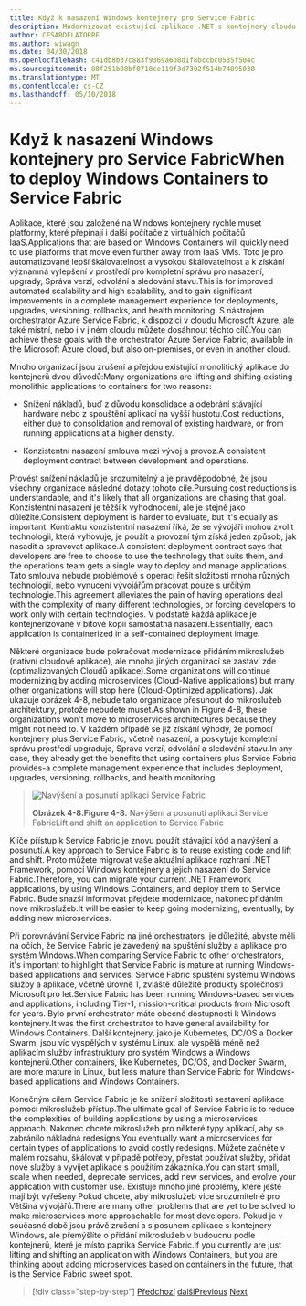 ```yaml
---
title: Když k nasazení Windows kontejnery pro Service Fabric
description: Modernizovat existující aplikace .NET s kontejnery cloudu Azure a Windows | Když k nasazení Windows kontejnery pro Service Fabric
author: CESARDELATORRE
ms.author: wiwagn
ms.date: 04/30/2018
ms.openlocfilehash: c41db8b37c883f9369a6b8d1f8bccbc0535f504c
ms.sourcegitcommit: 88f251b08bf0718ce119f3d7302f514b74895038
ms.translationtype: MT
ms.contentlocale: cs-CZ
ms.lasthandoff: 05/10/2018
---
```

# <a name="when-to-deploy-windows-containers-to-service-fabric"></a><span data-ttu-id="ac81b-103">Když k nasazení Windows kontejnery pro Service Fabric</span><span class="sxs-lookup"><span data-stu-id="ac81b-103">When to deploy Windows Containers to Service Fabric</span></span>

<span data-ttu-id="ac81b-104">Aplikace, které jsou založené na Windows kontejnery rychle muset platformy, které přepínají i další počítače z virtuálních počítačů IaaS.</span><span class="sxs-lookup"><span data-stu-id="ac81b-104">Applications that are based on Windows Containers will quickly need to use platforms that move even further away from IaaS VMs.</span></span> <span data-ttu-id="ac81b-105">Toto je pro automatizované lepší škálovatelnost a vysokou škálovatelnost a k získání významná vylepšení v prostředí pro kompletní správu pro nasazení, upgrady, Správa verzí, odvolání a sledování stavu.</span><span class="sxs-lookup"><span data-stu-id="ac81b-105">This is for improved automated scalability and high scalability, and to gain significant improvements in a complete management experience for deployments, upgrades, versioning, rollbacks, and health monitoring.</span></span> <span data-ttu-id="ac81b-106">S nástrojem orchestrator Azure Service Fabric, k dispozici v cloudu Microsoft Azure, ale také místní, nebo i v jiném cloudu můžete dosáhnout těchto cílů.</span><span class="sxs-lookup"><span data-stu-id="ac81b-106">You can achieve these goals with the orchestrator Azure Service Fabric, available in the Microsoft Azure cloud, but also on-premises, or even in another cloud.</span></span>

<span data-ttu-id="ac81b-107">Mnoho organizací jsou zrušení a přejdou existující monolitický aplikace do kontejnerů dvou důvodů:</span><span class="sxs-lookup"><span data-stu-id="ac81b-107">Many organizations are lifting and shifting existing monolithic applications to containers for two reasons:</span></span>

-   <span data-ttu-id="ac81b-108">Snížení nákladů, buď z důvodu konsolidace a odebrání stávající hardware nebo z spouštění aplikací na vyšší hustotu.</span><span class="sxs-lookup"><span data-stu-id="ac81b-108">Cost reductions, either due to consolidation and removal of existing hardware, or from running applications at a higher density.</span></span>

-   <span data-ttu-id="ac81b-109">Konzistentní nasazení smlouva mezi vývoj a provoz.</span><span class="sxs-lookup"><span data-stu-id="ac81b-109">A consistent deployment contract between development and operations.</span></span>

<span data-ttu-id="ac81b-110">Provést snížení nákladů je srozumitelný a je pravděpodobné, že jsou všechny organizace následné dotazy tohoto cíle.</span><span class="sxs-lookup"><span data-stu-id="ac81b-110">Pursuing cost reductions is understandable, and it's likely that all organizations are chasing that goal.</span></span> <span data-ttu-id="ac81b-111">Konzistentní nasazení je těžší k vyhodnocení, ale je stejně jako důležité.</span><span class="sxs-lookup"><span data-stu-id="ac81b-111">Consistent deployment is harder to evaluate, but it's equally as important.</span></span> <span data-ttu-id="ac81b-112">Kontraktu konzistentní nasazení říká, že se vývojáři mohou zvolit technologii, která vyhovuje, je použít a provozní tým získá jeden způsob, jak nasadit a spravovat aplikace.</span><span class="sxs-lookup"><span data-stu-id="ac81b-112">A consistent deployment contract says that developers are free to choose to use the technology that suits them, and the operations team gets a single way to deploy and manage applications.</span></span> <span data-ttu-id="ac81b-113">Tato smlouva nebude problémové s operací řešit složitosti mnoha různých technologií, nebo vynucení vývojářům pracovat pouze s určitým technologie.</span><span class="sxs-lookup"><span data-stu-id="ac81b-113">This agreement alleviates the pain of having operations deal with the complexity of many different technologies, or forcing developers to work only with certain technologies.</span></span> <span data-ttu-id="ac81b-114">V podstatě každá aplikace je kontejnerizované v bitové kopii samostatná nasazení.</span><span class="sxs-lookup"><span data-stu-id="ac81b-114">Essentially, each application is containerized in a self-contained deployment image.</span></span>

<span data-ttu-id="ac81b-115">Některé organizace bude pokračovat modernizace přidáním mikroslužeb (nativní cloudové aplikace), ale mnoha jiných organizací se zastaví zde (optimalizovaných Cloudů aplikace).</span><span class="sxs-lookup"><span data-stu-id="ac81b-115">Some organizations will continue modernizing by adding microservices (Cloud-Native applications) but many other organizations will stop here (Cloud-Optimized applications).</span></span> <span data-ttu-id="ac81b-116">Jak ukazuje obrázek 4-8, nebude tato organizace přesunout do mikroslužeb architektury, protože nebudete muset.</span><span class="sxs-lookup"><span data-stu-id="ac81b-116">As shown in Figure 4-8, these organizations won't move to microservices architectures because they might not need to.</span></span> <span data-ttu-id="ac81b-117">V každém případě se již získání výhody, že pomocí kontejnery plus Service Fabric, včetně nasazení, a poskytuje kompletní správu prostředí upgraduje, Správa verzí, odvolání a sledování stavu.</span><span class="sxs-lookup"><span data-stu-id="ac81b-117">In any case, they already get the benefits that using containers plus Service Fabric provides-a complete management experience that includes deployment, upgrades, versioning, rollbacks, and health monitoring.</span></span>

> ![Navýšení a posunutí aplikaci Service Fabric](./media/image8.png)
>
> <span data-ttu-id="ac81b-119">**Obrázek 4-8.**</span><span class="sxs-lookup"><span data-stu-id="ac81b-119">**Figure 4-8.**</span></span> <span data-ttu-id="ac81b-120">Navýšení a posunutí aplikaci Service Fabric</span><span class="sxs-lookup"><span data-stu-id="ac81b-120">Lift and shift an application to Service Fabric</span></span>

<span data-ttu-id="ac81b-121">Klíče přístup k Service Fabric je znovu použít stávající kód a navýšení a posunutí.</span><span class="sxs-lookup"><span data-stu-id="ac81b-121">A key approach to Service Fabric is to reuse existing code and lift and shift.</span></span> <span data-ttu-id="ac81b-122">Proto můžete migrovat vaše aktuální aplikace rozhraní .NET Framework, pomocí Windows kontejnery a jejich nasazení do Service Fabric.</span><span class="sxs-lookup"><span data-stu-id="ac81b-122">Therefore, you can migrate your current .NET Framework applications, by using Windows Containers, and deploy them to Service Fabric.</span></span> <span data-ttu-id="ac81b-123">Bude snazší informovat přejdete modernizace, nakonec přidáním nové mikroslužeb.</span><span class="sxs-lookup"><span data-stu-id="ac81b-123">It will be easier to keep going modernizing, eventually, by adding new microservices.</span></span>

<span data-ttu-id="ac81b-124">Při porovnávání Service Fabric na jiné orchestrators, je důležité, abyste měli na očích, že Service Fabric je zavedený na spuštění služby a aplikace pro systém Windows.</span><span class="sxs-lookup"><span data-stu-id="ac81b-124">When comparing Service Fabric to other orchestrators, it's important to highlight that Service Fabric is mature at running Windows-based applications and services.</span></span> <span data-ttu-id="ac81b-125">Service Fabric spuštění systému Windows služby a aplikace, včetně úrovně 1, zvláště důležité produkty společnosti Microsoft pro let.</span><span class="sxs-lookup"><span data-stu-id="ac81b-125">Service Fabric has been running Windows-based services and applications, including Tier-1, mission-critical products from Microsoft for years.</span></span> <span data-ttu-id="ac81b-126">Bylo první orchestrator máte obecné dostupnosti k Windows kontejnery.</span><span class="sxs-lookup"><span data-stu-id="ac81b-126">It was the first orchestrator to have general availability for Windows Containers.</span></span> <span data-ttu-id="ac81b-127">Další kontejnery, jako je Kubernetes, DC/OS a Docker Swarm, jsou víc vyspělých v systému Linux, ale vyspělá méně než aplikacím služby infrastruktury pro systém Windows a Windows kontejnerů.</span><span class="sxs-lookup"><span data-stu-id="ac81b-127">Other containers, like Kubernetes, DC/OS, and Docker Swarm, are more mature in Linux, but less mature than Service Fabric for Windows-based applications and Windows Containers.</span></span>

<span data-ttu-id="ac81b-128">Konečným cílem Service Fabric je ke snížení složitosti sestavení aplikace pomocí mikroslužeb přístup.</span><span class="sxs-lookup"><span data-stu-id="ac81b-128">The ultimate goal of Service Fabric is to reduce the complexities of building applications by using a microservices approach.</span></span> <span data-ttu-id="ac81b-129">Nakonec chcete mikroslužeb pro některé typy aplikací, aby se zabránilo nákladná redesigns.</span><span class="sxs-lookup"><span data-stu-id="ac81b-129">You eventually want a microservices for certain types of applications to avoid costly redesigns.</span></span> <span data-ttu-id="ac81b-130">Můžete začněte v malém rozsahu, škálovat v případě potřeby, přestat používat služby, přidat nové služby a vyvíjet aplikace s použitím zákazníka.</span><span class="sxs-lookup"><span data-stu-id="ac81b-130">You can start small, scale when needed, deprecate services, add new services, and evolve your application with customer use.</span></span> <span data-ttu-id="ac81b-131">Existuje mnoho jiné problémy, které ještě mají být vyřešeny Pokud chcete, aby mikroslužeb více srozumitelné pro Většina vývojářů.</span><span class="sxs-lookup"><span data-stu-id="ac81b-131">There are many other problems that are yet to be solved to make microservices more approachable for most developers.</span></span> <span data-ttu-id="ac81b-132">Pokud je v současné době jsou právě zrušení a s posunem aplikace s kontejnery Windows, ale přemýšlíte o přidání mikroslužeb v budoucnu podle kontejnerů, které je místo paprika Service Fabric.</span><span class="sxs-lookup"><span data-stu-id="ac81b-132">If you currently are just lifting and shifting an application with Windows Containers, but you are thinking about adding microservices based on containers in the future, that is the Service Fabric sweet spot.</span></span>

>[!div class="step-by-step"]
<span data-ttu-id="ac81b-133">[Předchozí](when-to-deploy-windows-containers-to-azure-vms-iaas-cloud.md)
[další](when-to-deploy-windows-containers-to-azure-container-service-kubernetes.md)</span><span class="sxs-lookup"><span data-stu-id="ac81b-133">[Previous](when-to-deploy-windows-containers-to-azure-vms-iaas-cloud.md)
[Next](when-to-deploy-windows-containers-to-azure-container-service-kubernetes.md)</span></span>
